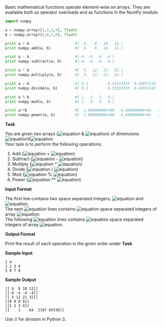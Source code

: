Basic mathematical functions operate element-wise on arrays. They are available both as operator overloads and as functions in the NumPy module.
```python
import numpy

a = numpy.array([1,2,3,4], float)
b = numpy.array([5,6,7,8], float)

print a + b                     #[  6.   8.  10.  12.]
print numpy.add(a, b)           #[  6.   8.  10.  12.]

print a - b                     #[-4. -4. -4. -4.]
print numpy.subtract(a, b)      #[-4. -4. -4. -4.]

print a * b                     #[  5.  12.  21.  32.]
print numpy.multiply(a, b)      #[  5.  12.  21.  32.]

print a / b                     #[ 0.2         0.33333333  0.42857143  0.5       ]
print numpy.divide(a, b)        #[ 0.2         0.33333333  0.42857143  0.5       ]

print a % b                     #[ 1.  2.  3.  4.]
print numpy.mod(a, b)           #[ 1.  2.  3.  4.]

print a**b                      #[  1.00000000e+00   6.40000000e+01   2.18700000e+03   6.55360000e+04]
print numpy.power(a, b)         #[  1.00000000e+00   6.40000000e+01   2.18700000e+03   6.55360000e+04]
```
__Task__

You are given two arrays (![equation](http://latex.codecogs.com/svg.latex?\inline&space;A) & ![equation](http://latex.codecogs.com/svg.latex?\inline&space;B)) of dimensions ![equation](http://latex.codecogs.com/svg.latex?\inline&space;N)X![equation](http://latex.codecogs.com/svg.latex?\inline&space;M). <br>
Your task is to perform the following operations:

1. Add (![equation](http://latex.codecogs.com/svg.latex?\inline&space;A) + ![equation](http://latex.codecogs.com/svg.latex?\inline&space;B))
2. Subtract (![equation](http://latex.codecogs.com/svg.latex?\inline&space;A) - ![equation](http://latex.codecogs.com/svg.latex?\inline&space;B))
3. Multiply (![equation](http://latex.codecogs.com/svg.latex?\inline&space;A) * ![equation](http://latex.codecogs.com/svg.latex?\inline&space;B))
4. Divide (![equation](http://latex.codecogs.com/svg.latex?\inline&space;A) / ![equation](http://latex.codecogs.com/svg.latex?\inline&space;B))
5. Mod (![equation](http://latex.codecogs.com/svg.latex?\inline&space;A) % ![equation](http://latex.codecogs.com/svg.latex?\inline&space;B))
6. Power (![equation](http://latex.codecogs.com/svg.latex?\inline&space;A) ** ![equation](http://latex.codecogs.com/svg.latex?\inline&space;B))

__Input Format__

The first line contains two space separated integers, ![equation](http://latex.codecogs.com/svg.latex?\inline&space;N) and ![equation](http://latex.codecogs.com/svg.latex?\inline&space;M). <br> 
The next ![equation](http://latex.codecogs.com/svg.latex?\inline&space;N) lines contains ![equation](http://latex.codecogs.com/svg.latex?\inline&space;M) space separated integers of array ![equation](http://latex.codecogs.com/svg.latex?\inline&space;A). <br>
The following ![equation](http://latex.codecogs.com/svg.latex?\inline&space;N) lines contains ![equation](http://latex.codecogs.com/svg.latex?\inline&space;M) space separated integers of array ![equation](http://latex.codecogs.com/svg.latex?\inline&space;B).

__Output Format__

Print the result of each operation in the given order under __Task__.

__Sample Input__
```commandline
1 4
1 2 3 4
5 6 7 8
```
__Sample Output__
```commandline
[[ 6  8 10 12]]
[[-4 -4 -4 -4]]
[[ 5 12 21 32]]
[[0 0 0 0]]
[[1 2 3 4]]
[[    1    64  2187 65536]] 
```
Use // for division in Python 3.